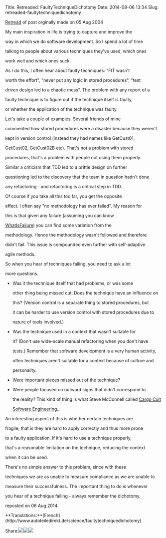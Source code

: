 Title: Retreaded: FaultyTechniqueDichotomy
Date: 2014-08-06 13:34
Slug: retreaded-faultytechniquedichotomy

[Retread](http://martinfowler.com/bliki/Retread.html) of post orginally
made on 05 Aug 2004

</p>

My main inspiration in life is trying to capture and improve the

way in which we do software development. So I spend a lot of time

talking to people about various techniques they've used, which ones

work well and which ones suck.

</p>

As I do this, I often hear about faulty techniques: "FIT wasn't

worth the effort", "never put any logic in stored procedures", "test

driven design led to a chaotic mess". The problem with any report of a

faulty technique is to figure out if the technique itself is faulty,

or whether the application of the technique was faulty.

</p>

Let's take a couple of examples. Several friends of mine

commented how stored procedures were a disaster because they weren't

kept in version control (instead they had names like GetCust01,

GetCust02, GetCust02B etc). That's not a problem with stored

procedures, that's a problem with people not using them properly.

Similar a criticism that TDD led to a brittle design on further

questioning led to the discovery that the team in question hadn't done

any refactoring - and refactoring is a critical step in TDD.

</p>

Of course if you take all this too far, you get the opposite

effect. I often say "no methodology has ever failed". My reason for

this is that given any failure (assuming you can know

[WhatIsFailure](http://martinfowler.com/bliki/WhatIsFailure.html)) you
can find some variation from the

methodology. Hence the methodology wasn't followed and therefore

didn't fail. This issue is compounded even further with self-adaptive

agile methods.

</p>

So when you hear of techniques failing, you need to ask a lot

more questions.

</p>

-   Was it the technique itself that had problems, or was some

    </p>
    other thing being missed out. Does the technique have an influence
    on

    this? (Version control is a separate thing to stored procedures, but

    it can be harder to use version control with stored procedures due
    to

    <p>
    nature of tools involved.)

-   Was the technique used in a context that wasn't suitable for

    </p>
    it? (Don't use wide-scale manual refactoring when you don't have

    tests.) Remember that software development is a very human activity,

    often techniques aren't suitable for a context because of culture
    and

    <p>
    personality.

-   Were important pieces missed out of the technique?
-   Were people focused on outward signs that didn't correspond to

    </p>
    the reality? This kind of thing is what Steve McConnell called
    <a href="http://www.stevemcconnell.com/ieeesoftware/eic10.htm">Cargo
    Cult

    <p>
    Software Engineering</a>..

An interesting aspect of this is whether certain techniques are

fragile; that is they are hard to apply correctly and thus more prone

to a faulty application. If it's hard to use a technique properly,

that's a reasonable limitation on the technique, reducing the context

when it can be used.

</p>

There's no simple answer to this problem, since with these

techniques we are as unable to measure compliance as we are unable to

measure their successfulness. The important thing to do is whenever

you hear of a technique failing - always remember the dichotomy.

</p>

reposted on 06 Aug 2014

</p>

<div class="translations">

</p>
<p>
**Translations:**[French](http://www.autoteiledirekt.de/science/faultytechniquedichotomy)

</div>

</p>

<span
class="label">Share:</span>[![](http://martinfowler.com/t_mini-a.png)](https://twitter.com/intent/tweet?url=http://martinfowler.com/bliki/FaultyTechniqueDichotomy.html&text=Bliki:%20FaultyTechniqueDichotomy "Share on Twitter")[![](http://martinfowler.com/fb-icon-20.png)](https://facebook.com/sharer.php?u=http://martinfowler.com/bliki/FaultyTechniqueDichotomy.html "Share on Facebook")[![](http://martinfowler.com/gplus-16.png)](https://plus.google.com/share?url=http://martinfowler.com/bliki/FaultyTechniqueDichotomy.html "Share on Google Plus")

</p>

